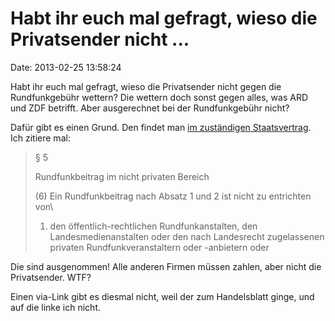 Habt ihr euch mal gefragt, wieso die Privatsender nicht \...
============================================================

Date: 2013-02-25 13:58:24

Habt ihr euch mal gefragt, wieso die Privatsender nicht gegen die
Rundfunkgebühr wettern? Die wettern doch sonst gegen alles, was ARD und
ZDF betrifft. Aber ausgerechnet bei der Rundfunkgebühr nicht?

Dafür gibt es einen Grund. Den findet man [im zuständigen
Staatsvertrag](https://www.verkuendung-bayern.de/gvbl/jahrgang:2011/heftnummer:12/seite:258/doc:1).
Ich zitiere mal:

> § 5
>
> Rundfunkbeitrag im nicht privaten Bereich
>
> \(6) Ein Rundfunkbeitrag nach Absatz 1 und 2 ist nicht zu entrichten von\
>
> 1.  den öffentlich-rechtlichen Rundfunkanstalten, den
>     Landesmedienanstalten oder den nach Landesrecht zugelassenen
>     privaten Rundfunkveranstaltern oder -anbietern oder

Die sind ausgenommen! Alle anderen Firmen müssen zahlen, aber nicht die
Privatsender. WTF?

Einen via-Link gibt es diesmal nicht, weil der zum Handelsblatt ginge,
und auf die linke ich nicht.

